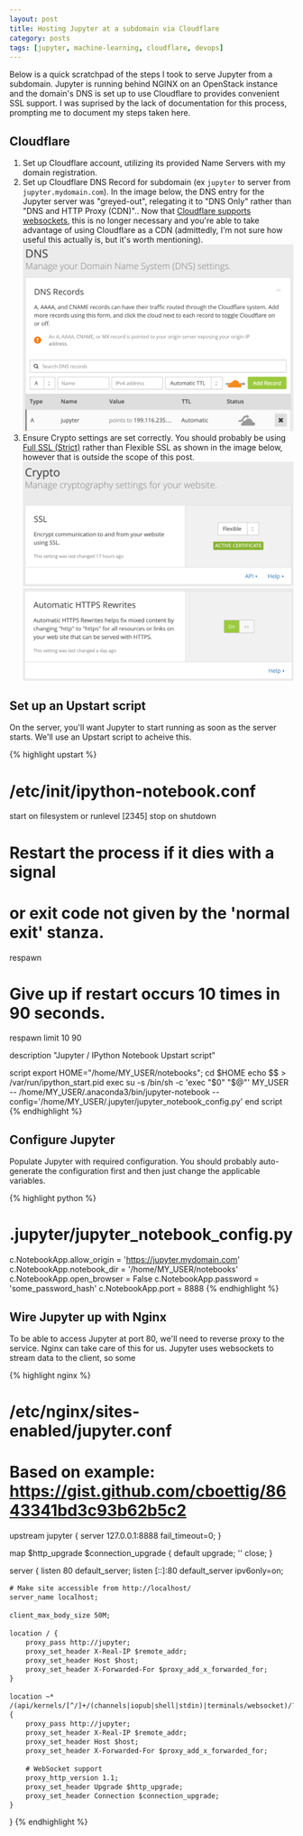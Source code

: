 ```yaml
---
layout: post
title: Hosting Jupyter at a subdomain via Cloudflare
category: posts
tags: [jupyter, machine-learning, cloudflare, devops]
---
```


Below is a quick scratchpad of the steps I took to serve Jupyter from a subdomain. Jupyter is running behind NGINX on an OpenStack instance and the domain's DNS is set up to use Cloudflare to provides convenient SSL support. I was suprised by the lack of documentation for this process, prompting me to document my steps taken here.

## Cloudflare

1. Set up Cloudflare account, utilizing its provided Name Servers with my domain registration.
2. Set up Cloudflare DNS Record for subdomain (ex `jupyter` to server from `jupyter.mydomain.com`). In the image below, the DNS entry for the Jupyter server was "greyed-out", relegating it to "DNS Only" rather than "DNS and HTTP Proxy (CDN)".. Now that [Cloudflare supports websockets](https://support.cloudflare.com/hc/en-us/articles/200169466-Can-I-use-CloudFlare-with-WebSockets-), this is no longer necessary and you're able to take advantage of using Cloudflare as a CDN (admittedly, I'm not sure how useful this actually is, but it's worth mentioning).
![Setting up DNS Record](/images/2016-12-28-jupyter/manage_dns.png)
3. Ensure Crypto settings are set correctly. You should probably be using [Full SSL (Strict)](https://blog.cloudflare.com/introducing-strict-ssl-protecting-against-a-man-in-the-middle-attack-on-origin-traffic/) rather than Flexible SSL as shown in the image below, however that is outside the scope of this post.
![SSL Settings](/images/2016-12-28-jupyter/ssl_settings.png)
![Auto-rewrite to HTTPS](/images/2016-12-28-jupyter/https_rewrite.png)

## Set up an Upstart script

On the server, you'll want Jupyter to start running as soon as the server starts.  We'll use an Upstart script to acheive this.

{% highlight upstart %}
# /etc/init/ipython-notebook.conf
start on filesystem or runlevel [2345]
stop on shutdown

# Restart the process if it dies with a signal
# or exit code not given by the 'normal exit' stanza.
respawn

# Give up if restart occurs 10 times in 90 seconds.
respawn limit 10 90

description "Jupyter / IPython Notebook Upstart script"

script
    export HOME="/home/MY_USER/notebooks"; cd $HOME
    echo $$ > /var/run/ipython_start.pid
    exec su -s /bin/sh -c 'exec "$0" "$@"' MY_USER -- /home/MY_USER/.anaconda3/bin/jupyter-notebook --config='/home/MY_USER/.jupyter/jupyter_notebook_config.py'
end script
{% endhighlight %}

## Configure Jupyter

Populate Jupyter with required configuration. You should probably auto-generate the configuration first and then just change the applicable variables.

{% highlight python %}
# .jupyter/jupyter_notebook_config.py
c.NotebookApp.allow_origin = 'https://jupyter.mydomain.com'
c.NotebookApp.notebook_dir = '/home/MY_USER/notebooks'
c.NotebookApp.open_browser = False
c.NotebookApp.password = 'some_password_hash'
c.NotebookApp.port = 8888
{% endhighlight %}

## Wire Jupyter up with Nginx

To be able to access Jupyter at port 80, we'll need to reverse proxy to the service. Nginx can take care of this for us.  Jupyter uses websockets to stream data to the client, so some

{% highlight nginx %}
# /etc/nginx/sites-enabled/jupyter.conf
# Based on example: https://gist.github.com/cboettig/8643341bd3c93b62b5c2
upstream jupyter {
    server 127.0.0.1:8888 fail_timeout=0;
}

 map $http_upgrade $connection_upgrade {
     default upgrade;
     '' close;
 }

server {
    listen 80 default_server;
    listen [::]:80 default_server ipv6only=on;

    # Make site accessible from http://localhost/
    server_name localhost;

    client_max_body_size 50M;

    location / {
        proxy_pass http://jupyter;
        proxy_set_header X-Real-IP $remote_addr;
        proxy_set_header Host $host;
        proxy_set_header X-Forwarded-For $proxy_add_x_forwarded_for;
    }

    location ~* /(api/kernels/[^/]+/(channels|iopub|shell|stdin)|terminals/websocket)/? {
        proxy_pass http://jupyter;
        proxy_set_header X-Real-IP $remote_addr;
        proxy_set_header Host $host;
        proxy_set_header X-Forwarded-For $proxy_add_x_forwarded_for;

        # WebSocket support
        proxy_http_version 1.1;
        proxy_set_header Upgrade $http_upgrade;
        proxy_set_header Connection $connection_upgrade;
    }
}
{% endhighlight %}

